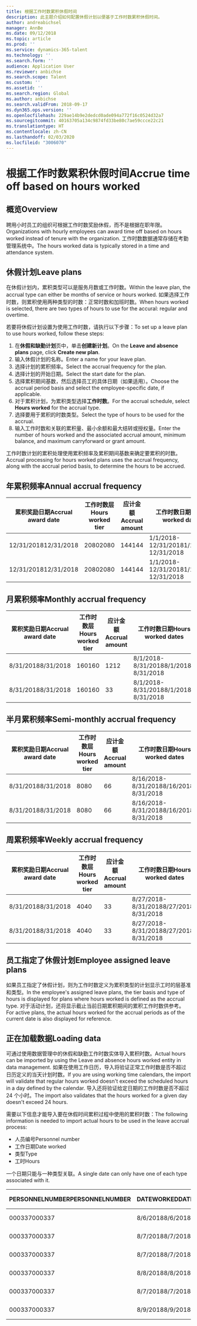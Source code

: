 ```yaml
---
title: 根据工作时数累积休假时间
description: 此主题介绍如何配置休假计划以便基于工作时数累积休假时间。
author: andreabichsel
manager: AnnBe
ms.date: 09/12/2018
ms.topic: article
ms.prod: ''
ms.service: dynamics-365-talent
ms.technology: ''
ms.search.form: ''
audience: Application User
ms.reviewer: anbichse
ms.search.scope: Talent
ms.custom: ''
ms.assetid: ''
ms.search.region: Global
ms.author: anbichse
ms.search.validFrom: 2018-09-17
ms.dyn365.ops.version: ''
ms.openlocfilehash: 229ae14b9e2dedcd0ade094a772f16c0524d32a7
ms.sourcegitcommit: 40163705a134c9874fd33be80c7ae59ccce22c21
ms.translationtype: HT
ms.contentlocale: zh-CN
ms.lasthandoff: 02/03/2020
ms.locfileid: "3006070"
---
```

# <a name="accrue-time-off-based-on-hours-worked"></a><span data-ttu-id="0280d-103">根据工作时数累积休假时间</span><span class="sxs-lookup"><span data-stu-id="0280d-103">Accrue time off based on hours worked</span></span>

## <a name="overview"></a><span data-ttu-id="0280d-104">概览</span><span class="sxs-lookup"><span data-stu-id="0280d-104">Overview</span></span>

<span data-ttu-id="0280d-105">聘用小时员工的组织可根据工作时数奖励休假，而不是根据在职年限。</span><span class="sxs-lookup"><span data-stu-id="0280d-105">Organizations with hourly employees can award time off based on hours worked instead of tenure with the organization.</span></span> <span data-ttu-id="0280d-106">工作时数数据通常存储在考勤管理系统中。</span><span class="sxs-lookup"><span data-stu-id="0280d-106">The hours worked data is typically stored in a time and attendance system.</span></span> 

## <a name="leave-plans"></a><span data-ttu-id="0280d-107">休假计划</span><span class="sxs-lookup"><span data-stu-id="0280d-107">Leave plans</span></span>

<span data-ttu-id="0280d-108">在休假计划内，累积类型可以是服务月数或工作时数。</span><span class="sxs-lookup"><span data-stu-id="0280d-108">Within the leave plan, the accrual type can either be months of service or hours worked.</span></span> <span data-ttu-id="0280d-109">如果选择工作时数，则累积使用两种类型的时数：正常时数和加班时数。</span><span class="sxs-lookup"><span data-stu-id="0280d-109">When hours worked is selected, there are two types of hours to use for the accural: regular and overtime.</span></span>

<span data-ttu-id="0280d-110">若要将休假计划设置为使用工作时数，请执行以下步骤：</span><span class="sxs-lookup"><span data-stu-id="0280d-110">To set up a leave plan to use hours worked, follow these steps:</span></span>

1. <span data-ttu-id="0280d-111">在**休假和缺勤计划**页中，单击**创建新计划**。</span><span class="sxs-lookup"><span data-stu-id="0280d-111">On the **Leave and absence plans** page, click **Create new plan**.</span></span>
2. <span data-ttu-id="0280d-112">输入休假计划的名称。</span><span class="sxs-lookup"><span data-stu-id="0280d-112">Enter a name for your leave plan.</span></span>
3. <span data-ttu-id="0280d-113">选择计划的累积频率。</span><span class="sxs-lookup"><span data-stu-id="0280d-113">Select the accrual frequency for the plan.</span></span>
5. <span data-ttu-id="0280d-114">选择计划的开始日期。</span><span class="sxs-lookup"><span data-stu-id="0280d-114">Select the start date for the plan.</span></span>
6. <span data-ttu-id="0280d-115">选择累积期间基数，然后选择员工的具体日期（如果适用）。</span><span class="sxs-lookup"><span data-stu-id="0280d-115">Choose the accrual period basis and select the employee-specific date, if applicable.</span></span>
7. <span data-ttu-id="0280d-116">对于累积计划，为累积类型选择**工作时数**。</span><span class="sxs-lookup"><span data-stu-id="0280d-116">For the accrual schedule, select **Hours worked** for the accrual type.</span></span>
8. <span data-ttu-id="0280d-117">选择要用于累积的时数类型。</span><span class="sxs-lookup"><span data-stu-id="0280d-117">Select the type of hours to be used for the accrual.</span></span>
9. <span data-ttu-id="0280d-118">输入工作时数和关联的累积量、最小余额和最大结转或授权量。</span><span class="sxs-lookup"><span data-stu-id="0280d-118">Enter the number of hours worked and the associated accrual amount, minimum balance, and maximum carryforward or grant amount.</span></span>

<span data-ttu-id="0280d-119">工作时数计划的累积处理使用累积频率及累积期间基数来确定要累积的时数。</span><span class="sxs-lookup"><span data-stu-id="0280d-119">Accrual processing for hours worked plans uses the accrual frequency, along with the accrual period basis, to determine the hours to be accrued.</span></span>

## <a name="annual-accrual-frequency"></a><span data-ttu-id="0280d-120">年累积频率</span><span class="sxs-lookup"><span data-stu-id="0280d-120">Annual accrual frequency</span></span>

| <span data-ttu-id="0280d-121">累积奖励日期</span><span class="sxs-lookup"><span data-stu-id="0280d-121">Accrual award date</span></span>    | <span data-ttu-id="0280d-122">工作时数层</span><span class="sxs-lookup"><span data-stu-id="0280d-122">Hours worked tier</span></span>    | <span data-ttu-id="0280d-123">应计金额</span><span class="sxs-lookup"><span data-stu-id="0280d-123">Accrual amount</span></span>        | <span data-ttu-id="0280d-124">工作时数日期</span><span class="sxs-lookup"><span data-stu-id="0280d-124">Hours worked dates</span></span>   | <span data-ttu-id="0280d-125">工作时数累积</span><span class="sxs-lookup"><span data-stu-id="0280d-125">Hours worked actuals</span></span>| <span data-ttu-id="0280d-126">奖励</span><span class="sxs-lookup"><span data-stu-id="0280d-126">Award</span></span>               |
| --------------------- | -------------------- | --------------------- | -------------------- |-------------------- |-------------------- |
| <span data-ttu-id="0280d-127">12/31/2018</span><span class="sxs-lookup"><span data-stu-id="0280d-127">12/31/2018</span></span>            | <span data-ttu-id="0280d-128">2080</span><span class="sxs-lookup"><span data-stu-id="0280d-128">2080</span></span>                 | <span data-ttu-id="0280d-129">144</span><span class="sxs-lookup"><span data-stu-id="0280d-129">144</span></span>                   | <span data-ttu-id="0280d-130">1/1/2018-12/31/2018</span><span class="sxs-lookup"><span data-stu-id="0280d-130">1/1/2018-12/31/2018</span></span>  | <span data-ttu-id="0280d-131">2085</span><span class="sxs-lookup"><span data-stu-id="0280d-131">2085</span></span>                | <span data-ttu-id="0280d-132">144</span><span class="sxs-lookup"><span data-stu-id="0280d-132">144</span></span>                 |        
| <span data-ttu-id="0280d-133">12/31/2018</span><span class="sxs-lookup"><span data-stu-id="0280d-133">12/31/2018</span></span>            | <span data-ttu-id="0280d-134">2080</span><span class="sxs-lookup"><span data-stu-id="0280d-134">2080</span></span>                 | <span data-ttu-id="0280d-135">144</span><span class="sxs-lookup"><span data-stu-id="0280d-135">144</span></span>                   | <span data-ttu-id="0280d-136">1/1/2018-12/31/2018</span><span class="sxs-lookup"><span data-stu-id="0280d-136">1/1/2018-12/31/2018</span></span>  | <span data-ttu-id="0280d-137">2000</span><span class="sxs-lookup"><span data-stu-id="0280d-137">2000</span></span>                | <span data-ttu-id="0280d-138">0</span><span class="sxs-lookup"><span data-stu-id="0280d-138">0</span></span>                 |


## <a name="monthly-accrual-frequency"></a><span data-ttu-id="0280d-139">月累积频率</span><span class="sxs-lookup"><span data-stu-id="0280d-139">Monthly accrual frequency</span></span>

| <span data-ttu-id="0280d-140">累积奖励日期</span><span class="sxs-lookup"><span data-stu-id="0280d-140">Accrual award date</span></span>    | <span data-ttu-id="0280d-141">工作时数层</span><span class="sxs-lookup"><span data-stu-id="0280d-141">Hours worked tier</span></span>    | <span data-ttu-id="0280d-142">应计金额</span><span class="sxs-lookup"><span data-stu-id="0280d-142">Accrual amount</span></span>        | <span data-ttu-id="0280d-143">工作时数日期</span><span class="sxs-lookup"><span data-stu-id="0280d-143">Hours worked dates</span></span>   | <span data-ttu-id="0280d-144">工作时数累积</span><span class="sxs-lookup"><span data-stu-id="0280d-144">Hours worked actuals</span></span>| <span data-ttu-id="0280d-145">奖励</span><span class="sxs-lookup"><span data-stu-id="0280d-145">Award</span></span>               |
| --------------------- | -------------------- | --------------------- | -------------------- |-------------------- |-------------------- |
| <span data-ttu-id="0280d-146">8/31/2018</span><span class="sxs-lookup"><span data-stu-id="0280d-146">8/31/2018</span></span>             | <span data-ttu-id="0280d-147">160</span><span class="sxs-lookup"><span data-stu-id="0280d-147">160</span></span>                  | <span data-ttu-id="0280d-148">12</span><span class="sxs-lookup"><span data-stu-id="0280d-148">12</span></span>                    | <span data-ttu-id="0280d-149">8/1/2018-8/31/2018</span><span class="sxs-lookup"><span data-stu-id="0280d-149">8/1/2018-8/31/2018</span></span>   | <span data-ttu-id="0280d-150">184</span><span class="sxs-lookup"><span data-stu-id="0280d-150">184</span></span>                 | <span data-ttu-id="0280d-151">12</span><span class="sxs-lookup"><span data-stu-id="0280d-151">12</span></span>                  |        
| <span data-ttu-id="0280d-152">8/31/2018</span><span class="sxs-lookup"><span data-stu-id="0280d-152">8/31/2018</span></span>             | <span data-ttu-id="0280d-153">160</span><span class="sxs-lookup"><span data-stu-id="0280d-153">160</span></span>                  | <span data-ttu-id="0280d-154">3</span><span class="sxs-lookup"><span data-stu-id="0280d-154">3</span></span>                     | <span data-ttu-id="0280d-155">8/1/2018-8/31/2018</span><span class="sxs-lookup"><span data-stu-id="0280d-155">8/1/2018-8/31/2018</span></span>   | <span data-ttu-id="0280d-156">184</span><span class="sxs-lookup"><span data-stu-id="0280d-156">184</span></span>                 | <span data-ttu-id="0280d-157">3</span><span class="sxs-lookup"><span data-stu-id="0280d-157">3</span></span>                   |

## <a name="semi-monthly-accrual-frequency"></a><span data-ttu-id="0280d-158">半月累积频率</span><span class="sxs-lookup"><span data-stu-id="0280d-158">Semi-monthly accrual frequency</span></span>

| <span data-ttu-id="0280d-159">累积奖励日期</span><span class="sxs-lookup"><span data-stu-id="0280d-159">Accrual award date</span></span>    | <span data-ttu-id="0280d-160">工作时数层</span><span class="sxs-lookup"><span data-stu-id="0280d-160">Hours worked tier</span></span>    | <span data-ttu-id="0280d-161">应计金额</span><span class="sxs-lookup"><span data-stu-id="0280d-161">Accrual amount</span></span>        | <span data-ttu-id="0280d-162">工作时数日期</span><span class="sxs-lookup"><span data-stu-id="0280d-162">Hours worked dates</span></span>   | <span data-ttu-id="0280d-163">工作时数累积</span><span class="sxs-lookup"><span data-stu-id="0280d-163">Hours worked actuals</span></span>| <span data-ttu-id="0280d-164">奖励</span><span class="sxs-lookup"><span data-stu-id="0280d-164">Award</span></span>               |
| --------------------- | -------------------- | --------------------- | -------------------- |-------------------- |-------------------- |
| <span data-ttu-id="0280d-165">8/31/2018</span><span class="sxs-lookup"><span data-stu-id="0280d-165">8/31/2018</span></span>             | <span data-ttu-id="0280d-166">80</span><span class="sxs-lookup"><span data-stu-id="0280d-166">80</span></span>                   | <span data-ttu-id="0280d-167">6</span><span class="sxs-lookup"><span data-stu-id="0280d-167">6</span></span>                     | <span data-ttu-id="0280d-168">8/16/2018-8/31/2018</span><span class="sxs-lookup"><span data-stu-id="0280d-168">8/16/2018-8/31/2018</span></span>  | <span data-ttu-id="0280d-169">81</span><span class="sxs-lookup"><span data-stu-id="0280d-169">81</span></span>                  | <span data-ttu-id="0280d-170">6</span><span class="sxs-lookup"><span data-stu-id="0280d-170">6</span></span>                  |        
| <span data-ttu-id="0280d-171">8/31/2018</span><span class="sxs-lookup"><span data-stu-id="0280d-171">8/31/2018</span></span>             | <span data-ttu-id="0280d-172">80</span><span class="sxs-lookup"><span data-stu-id="0280d-172">80</span></span>                   | <span data-ttu-id="0280d-173">6</span><span class="sxs-lookup"><span data-stu-id="0280d-173">6</span></span>                     | <span data-ttu-id="0280d-174">8/16/2018-8/31/2018</span><span class="sxs-lookup"><span data-stu-id="0280d-174">8/16/2018-8/31/2018</span></span>  | <span data-ttu-id="0280d-175">75</span><span class="sxs-lookup"><span data-stu-id="0280d-175">75</span></span>                  | <span data-ttu-id="0280d-176">0</span><span class="sxs-lookup"><span data-stu-id="0280d-176">0</span></span>                   |

## <a name="weekly-accrual-frequency"></a><span data-ttu-id="0280d-177">周累积频率</span><span class="sxs-lookup"><span data-stu-id="0280d-177">Weekly accrual frequency</span></span>

| <span data-ttu-id="0280d-178">累积奖励日期</span><span class="sxs-lookup"><span data-stu-id="0280d-178">Accrual award date</span></span>    | <span data-ttu-id="0280d-179">工作时数层</span><span class="sxs-lookup"><span data-stu-id="0280d-179">Hours worked tier</span></span>    | <span data-ttu-id="0280d-180">应计金额</span><span class="sxs-lookup"><span data-stu-id="0280d-180">Accrual amount</span></span>        | <span data-ttu-id="0280d-181">工作时数日期</span><span class="sxs-lookup"><span data-stu-id="0280d-181">Hours worked dates</span></span>   | <span data-ttu-id="0280d-182">工作时数累积</span><span class="sxs-lookup"><span data-stu-id="0280d-182">Hours worked actuals</span></span>| <span data-ttu-id="0280d-183">奖励</span><span class="sxs-lookup"><span data-stu-id="0280d-183">Award</span></span>               |
| --------------------- | -------------------- | --------------------- | -------------------- |-------------------- |-------------------- |
| <span data-ttu-id="0280d-184">8/31/2018</span><span class="sxs-lookup"><span data-stu-id="0280d-184">8/31/2018</span></span>             | <span data-ttu-id="0280d-185">40</span><span class="sxs-lookup"><span data-stu-id="0280d-185">40</span></span>                   | <span data-ttu-id="0280d-186">3</span><span class="sxs-lookup"><span data-stu-id="0280d-186">3</span></span>                     | <span data-ttu-id="0280d-187">8/27/2018-8/31/2018</span><span class="sxs-lookup"><span data-stu-id="0280d-187">8/27/2018-8/31/2018</span></span>  | <span data-ttu-id="0280d-188">42</span><span class="sxs-lookup"><span data-stu-id="0280d-188">42</span></span>                  | <span data-ttu-id="0280d-189">3</span><span class="sxs-lookup"><span data-stu-id="0280d-189">3</span></span>                  |        
| <span data-ttu-id="0280d-190">8/31/2018</span><span class="sxs-lookup"><span data-stu-id="0280d-190">8/31/2018</span></span>             | <span data-ttu-id="0280d-191">40</span><span class="sxs-lookup"><span data-stu-id="0280d-191">40</span></span>                   | <span data-ttu-id="0280d-192">3</span><span class="sxs-lookup"><span data-stu-id="0280d-192">3</span></span>                     | <span data-ttu-id="0280d-193">8/27/2018-8/31/2018</span><span class="sxs-lookup"><span data-stu-id="0280d-193">8/27/2018-8/31/2018</span></span>  | <span data-ttu-id="0280d-194">35</span><span class="sxs-lookup"><span data-stu-id="0280d-194">35</span></span>                  | <span data-ttu-id="0280d-195">0</span><span class="sxs-lookup"><span data-stu-id="0280d-195">0</span></span>                   |

## <a name="employee-assigned-leave-plans"></a><span data-ttu-id="0280d-196">员工指定了休假计划</span><span class="sxs-lookup"><span data-stu-id="0280d-196">Employee assigned leave plans</span></span>

<span data-ttu-id="0280d-197">如果员工指定了休假计划，则为工作时数定义为累积类型的计划显示工时的层基准和类型。</span><span class="sxs-lookup"><span data-stu-id="0280d-197">In the employee's assigned leave plans, the tier basis and type of hours is displayed for plans where hours worked is defined as the accrual type.</span></span> <span data-ttu-id="0280d-198">对于活动计划，还将显示截止当前日期累积期间的累积工作时数供参考。</span><span class="sxs-lookup"><span data-stu-id="0280d-198">For active plans, the actual hours worked for the accrual periods as of the current date is also displayed for reference.</span></span> 

## <a name="loading-data"></a><span data-ttu-id="0280d-199">正在加载数据</span><span class="sxs-lookup"><span data-stu-id="0280d-199">Loading data</span></span>

<span data-ttu-id="0280d-200">可通过使用数据管理中的休假和缺勤工作时数实体导入累积时数。</span><span class="sxs-lookup"><span data-stu-id="0280d-200">Actual hours can be imported by using the Leave and absence hours worked entity in data management.</span></span> <span data-ttu-id="0280d-201">如果在使用工作日历，导入将验证正常工作时数是否不超过日历定义的当天计划时数。</span><span class="sxs-lookup"><span data-stu-id="0280d-201">If you are using working time calendars, the import will validate that regular hours worked doesn't exceed the scheduled hours in a day defined by the calendar.</span></span> <span data-ttu-id="0280d-202">导入还将验证给定日期的工作时数是否不超过 24 个小时。</span><span class="sxs-lookup"><span data-stu-id="0280d-202">The import also validates that the hours worked for a given day doesn't exceed 24 hours.</span></span> 

<span data-ttu-id="0280d-203">需要以下信息才能导入要在休假时间累积过程中使用的累积时数：</span><span class="sxs-lookup"><span data-stu-id="0280d-203">The following information is needed to import actual hours to be used in the leave accrual process:</span></span>

+ <span data-ttu-id="0280d-204">人员编号</span><span class="sxs-lookup"><span data-stu-id="0280d-204">Personnel number</span></span> 
+ <span data-ttu-id="0280d-205">工作日期</span><span class="sxs-lookup"><span data-stu-id="0280d-205">Date worked</span></span>
+ <span data-ttu-id="0280d-206">类型</span><span class="sxs-lookup"><span data-stu-id="0280d-206">Type</span></span>
+ <span data-ttu-id="0280d-207">工时</span><span class="sxs-lookup"><span data-stu-id="0280d-207">Hours</span></span>

<span data-ttu-id="0280d-208">一个日期只能与一种类型关联。</span><span class="sxs-lookup"><span data-stu-id="0280d-208">A single date can only have one of each type associated with it.</span></span>

| <span data-ttu-id="0280d-209">PERSONNELNUMBER</span><span class="sxs-lookup"><span data-stu-id="0280d-209">PERSONNELNUMBER</span></span>       | <span data-ttu-id="0280d-210">DATEWORKED</span><span class="sxs-lookup"><span data-stu-id="0280d-210">DATEWORKED</span></span>           | <span data-ttu-id="0280d-211">类型</span><span class="sxs-lookup"><span data-stu-id="0280d-211">TYPE</span></span>                  | <span data-ttu-id="0280d-212">HOURS</span><span class="sxs-lookup"><span data-stu-id="0280d-212">HOURS</span></span>                |
| --------------------- | -------------------- | --------------------- | -------------------- |
| <span data-ttu-id="0280d-213">000337</span><span class="sxs-lookup"><span data-stu-id="0280d-213">000337</span></span>                | <span data-ttu-id="0280d-214">8/6/2018</span><span class="sxs-lookup"><span data-stu-id="0280d-214">8/6/2018</span></span>             | <span data-ttu-id="0280d-215">常规</span><span class="sxs-lookup"><span data-stu-id="0280d-215">Regular</span></span>               | <span data-ttu-id="0280d-216">8</span><span class="sxs-lookup"><span data-stu-id="0280d-216">8</span></span>                    |       
| <span data-ttu-id="0280d-217">000337</span><span class="sxs-lookup"><span data-stu-id="0280d-217">000337</span></span>                | <span data-ttu-id="0280d-218">8/7/2018</span><span class="sxs-lookup"><span data-stu-id="0280d-218">8/7/2018</span></span>             | <span data-ttu-id="0280d-219">常规</span><span class="sxs-lookup"><span data-stu-id="0280d-219">Regular</span></span>               | <span data-ttu-id="0280d-220">8</span><span class="sxs-lookup"><span data-stu-id="0280d-220">8</span></span>                    |
| <span data-ttu-id="0280d-221">000337</span><span class="sxs-lookup"><span data-stu-id="0280d-221">000337</span></span>                | <span data-ttu-id="0280d-222">8/7/2018</span><span class="sxs-lookup"><span data-stu-id="0280d-222">8/7/2018</span></span>             | <span data-ttu-id="0280d-223">加班</span><span class="sxs-lookup"><span data-stu-id="0280d-223">Overtime</span></span>              | <span data-ttu-id="0280d-224">3</span><span class="sxs-lookup"><span data-stu-id="0280d-224">3</span></span>                    |
| <span data-ttu-id="0280d-225">000337</span><span class="sxs-lookup"><span data-stu-id="0280d-225">000337</span></span>                | <span data-ttu-id="0280d-226">8/8/2018</span><span class="sxs-lookup"><span data-stu-id="0280d-226">8/8/2018</span></span>             | <span data-ttu-id="0280d-227">常规</span><span class="sxs-lookup"><span data-stu-id="0280d-227">Regular</span></span>               | <span data-ttu-id="0280d-228">8</span><span class="sxs-lookup"><span data-stu-id="0280d-228">8</span></span>                    |
| <span data-ttu-id="0280d-229">000337</span><span class="sxs-lookup"><span data-stu-id="0280d-229">000337</span></span>                | <span data-ttu-id="0280d-230">8/7/2018</span><span class="sxs-lookup"><span data-stu-id="0280d-230">8/7/2018</span></span>             | <span data-ttu-id="0280d-231">常规</span><span class="sxs-lookup"><span data-stu-id="0280d-231">Regular</span></span>               | <span data-ttu-id="0280d-232">8</span><span class="sxs-lookup"><span data-stu-id="0280d-232">8</span></span>                    |
| <span data-ttu-id="0280d-233">000337</span><span class="sxs-lookup"><span data-stu-id="0280d-233">000337</span></span>                | <span data-ttu-id="0280d-234">8/9/2018</span><span class="sxs-lookup"><span data-stu-id="0280d-234">8/9/2018</span></span>             | <span data-ttu-id="0280d-235">常规</span><span class="sxs-lookup"><span data-stu-id="0280d-235">Regular</span></span>               | <span data-ttu-id="0280d-236">8</span><span class="sxs-lookup"><span data-stu-id="0280d-236">8</span></span>                    |

